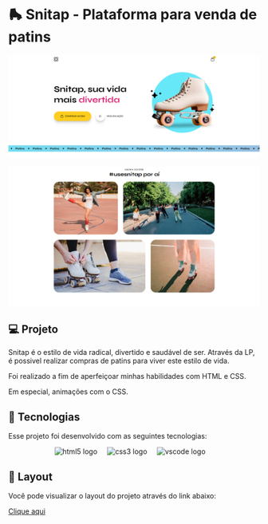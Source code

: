 

# 🛼 Snitap - Plataforma para venda de patins

![print-projeto](https://github.com/KewenSantiago/Snitap-Patins/blob/main/print/print-1.png?raw=true)

![print-features](https://github.com/KewenSantiago/Snitap-Patins/blob/main/print/print-2.png?raw=true)


## 💻 Projeto

Snitap é o estilo de vida radical, divertido e saudável de ser. Através da LP, é possivel realizar compras de patins para viver este estilo de vida.

Foi realizado a fim de aperfeiçoar minhas habilidades com HTML e CSS.

Em especial, animações com o CSS.

## 🧪 Tecnologias
Esse projeto foi desenvolvido com as seguintes tecnologias:

<div align="center">
  <img src="https://cdn.jsdelivr.net/gh/devicons/devicon/icons/html5/html5-original.svg" height="35" alt="html5 logo"  />
  <img width="12" />
  <img src="https://cdn.jsdelivr.net/gh/devicons/devicon/icons/css3/css3-original.svg" height="35" alt="css3 logo"  />
  <img width="12" />
  <img src="https://cdn.jsdelivr.net/gh/devicons/devicon/icons/vscode/vscode-original.svg" height="35" alt="vscode logo"  />
  <img width="12" />
</div>

## 🔖 Layout

Você pode visualizar o layout do projeto através do link abaixo:

[Clique aqui](https://kewensantiago.github.io/Snitap-Patins/)
